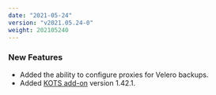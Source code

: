 ```yaml
---
date: "2021-05-24"
version: "v2021.05.24-0"
weight: 202105240
---
```


### <span class="label label-green">New Features</span>
- Added the ability to configure proxies for Velero backups.
- Added [KOTS add-on](/docs/add-ons/kotsadm) version 1.42.1.
